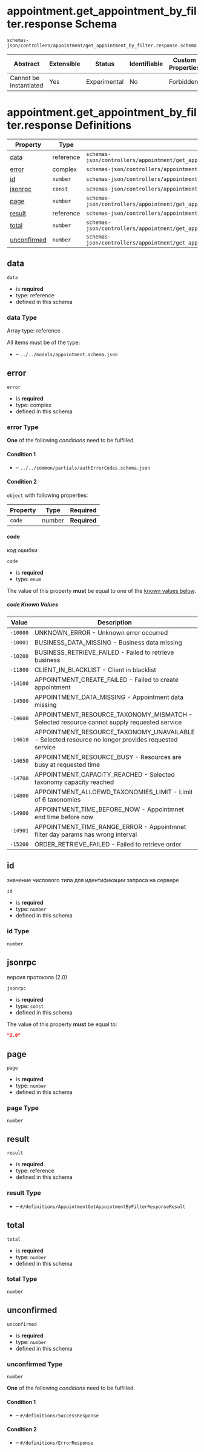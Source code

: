 # appointment.get_appointment_by_filter.response Schema

```
schemas-json/controllers/appointment/get_appointment_by_filter.response.schema.json
```

| Abstract               | Extensible | Status       | Identifiable | Custom Properties | Additional Properties | Defined In                                                                                                               |
| ---------------------- | ---------- | ------------ | ------------ | ----------------- | --------------------- | ------------------------------------------------------------------------------------------------------------------------ |
| Cannot be instantiated | Yes        | Experimental | No           | Forbidden         | Permitted             | [controllers/appointment/get_appointment_by_filter.response.schema.json](get_appointment_by_filter.response.schema.json) |

# appointment.get_appointment_by_filter.response Definitions

| Property                    | Type      | Group                                                                                                                                              |
| --------------------------- | --------- | -------------------------------------------------------------------------------------------------------------------------------------------------- |
| [data](#data)               | reference | `schemas-json/controllers/appointment/get_appointment_by_filter.response.schema.json#/definitions/AppointmentGetAppointmentByFilterResponseResult` |
| [error](#error)             | complex   | `schemas-json/controllers/appointment/get_appointment_by_filter.response.schema.json#/definitions/ErrorCodes`                                      |
| [id](#id)                   | `number`  | `schemas-json/controllers/appointment/get_appointment_by_filter.response.schema.json#/definitions/SuccessResponse`                                 |
| [jsonrpc](#jsonrpc)         | `const`   | `schemas-json/controllers/appointment/get_appointment_by_filter.response.schema.json#/definitions/SuccessResponse`                                 |
| [page](#page)               | `number`  | `schemas-json/controllers/appointment/get_appointment_by_filter.response.schema.json#/definitions/AppointmentGetAppointmentByFilterResponseResult` |
| [result](#result)           | reference | `schemas-json/controllers/appointment/get_appointment_by_filter.response.schema.json#/definitions/SuccessResponse`                                 |
| [total](#total)             | `number`  | `schemas-json/controllers/appointment/get_appointment_by_filter.response.schema.json#/definitions/AppointmentGetAppointmentByFilterResponseResult` |
| [unconfirmed](#unconfirmed) | `number`  | `schemas-json/controllers/appointment/get_appointment_by_filter.response.schema.json#/definitions/AppointmentGetAppointmentByFilterResponseResult` |

## data

`data`

- is **required**
- type: reference
- defined in this schema

### data Type

Array type: reference

All items must be of the type:

- []() – `../../models/appointment.schema.json`

## error

`error`

- is **required**
- type: complex
- defined in this schema

### error Type

**One** of the following _conditions_ need to be fulfilled.

#### Condition 1

- []() – `../../common/partials/authErrorCodes.schema.json`

#### Condition 2

`object` with following properties:

| Property | Type   | Required     |
| -------- | ------ | ------------ |
| `code`   | number | **Required** |

#### code

код ошибки

`code`

- is **required**
- type: `enum`

The value of this property **must** be equal to one of the [known values below](#-known-values).

##### code Known Values

| Value    | Description                                                                                        |
| -------- | -------------------------------------------------------------------------------------------------- |
| `-10000` | UNKNOWN_ERROR - Unknown error occurred                                                             |
| `-10001` | BUSINESS_DATA_MISSING - Business data missing                                                      |
| `-10200` | BUSINESS_RETRIEVE_FAILED - Failed to retrieve business                                             |
| `-11800` | CLIENT_IN_BLACKLIST - Client in blacklist                                                          |
| `-14100` | APPOINTMENT_CREATE_FAILED - Failed to create appointment                                           |
| `-14500` | APPOINTMENT_DATA_MISSING - Appointment data missing                                                |
| `-14600` | APPOINTMENT_RESOURCE_TAXONOMY_MISMATCH - Selected resource cannot supply requested service         |
| `-14610` | APPOINTMENT_RESOURCE_TAXONOMY_UNAVAILABLE - Selected resource no longer provides requested service |
| `-14650` | APPOINTMENT_RESOURCE_BUSY - Resources are busy at requested time                                   |
| `-14700` | APPOINTMENT_CAPACITY_REACHED - Selected taxonomy capacity reached                                  |
| `-14800` | APPOINTMENT_ALLOEWD_TAXONOMIES_LIMIT - Limit of 6 taxonomies                                       |
| `-14900` | APPOINTMENT_TIME_BEFORE_NOW - Appointmnet end time before now                                      |
| `-14901` | APPOINTMENT_TIME_RANGE_ERROR - Appointmnet filter day params has wrong interval                    |
| `-15200` | ORDER_RETRIEVE_FAILED - Failed to retrieve order                                                   |

## id

значение числового типа для идентификации запроса на сервере

`id`

- is **required**
- type: `number`
- defined in this schema

### id Type

`number`

## jsonrpc

версия протокола (2.0)

`jsonrpc`

- is **required**
- type: `const`
- defined in this schema

The value of this property **must** be equal to:

```json
"2.0"
```

## page

`page`

- is **required**
- type: `number`
- defined in this schema

### page Type

`number`

## result

`result`

- is **required**
- type: reference
- defined in this schema

### result Type

- []() – `#/definitions/AppointmentGetAppointmentByFilterResponseResult`

## total

`total`

- is **required**
- type: `number`
- defined in this schema

### total Type

`number`

## unconfirmed

`unconfirmed`

- is **required**
- type: `number`
- defined in this schema

### unconfirmed Type

`number`

**One** of the following _conditions_ need to be fulfilled.

#### Condition 1

- []() – `#/definitions/SuccessResponse`

#### Condition 2

- []() – `#/definitions/ErrorResponse`
